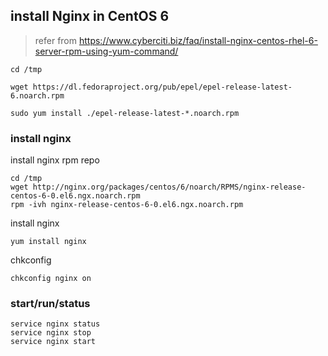 ## install Nginx in CentOS 6

> refer from https://www.cyberciti.biz/faq/install-nginx-centos-rhel-6-server-rpm-using-yum-command/

```
cd /tmp

wget https://dl.fedoraproject.org/pub/epel/epel-release-latest-6.noarch.rpm

sudo yum install ./epel-release-latest-*.noarch.rpm
```

### install nginx

install nginx rpm repo
```
cd /tmp
wget http://nginx.org/packages/centos/6/noarch/RPMS/nginx-release-centos-6-0.el6.ngx.noarch.rpm
rpm -ivh nginx-release-centos-6-0.el6.ngx.noarch.rpm

```

install nginx
```
yum install nginx
```

chkconfig
```
chkconfig nginx on
```

### start/run/status

```
service nginx status
service nginx stop
service nginx start
```
